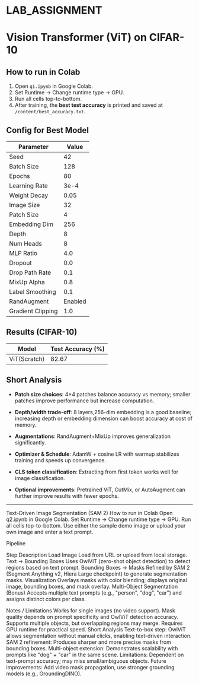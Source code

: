 # LAB_ASSIGNMENT
# Vision Transformer (ViT) on CIFAR-10

## How to run in Colab

1. Open `q1.ipynb` in Google Colab.
2. Set Runtime → Change runtime type → GPU.
3. Run all cells top-to-bottom.
4. After training, the **best test accuracy** is printed and saved at `/content/best_accuracy.txt`.

## Config for Best Model

| Parameter | Value |
|-----------|-------|
| Seed | 42 |
| Batch Size | 128 |
| Epochs | 80 |
| Learning Rate | 3e-4 |
| Weight Decay | 0.05 |
| Image Size | 32 |
| Patch Size | 4 |
| Embedding Dim | 256 |
| Depth | 8 |
| Num Heads | 8 |
| MLP Ratio | 4.0 |
| Dropout | 0.0 |
| Drop Path Rate | 0.1 |
| MixUp Alpha | 0.8 |
| Label Smoothing | 0.1 |
| RandAugment | Enabled |
| Gradient Clipping | 1.0 |

## Results (CIFAR-10)

| Model | Test Accuracy (%) |
|-------|-------------------|
| ViT(Scratch) | 82.67 |

## Short Analysis

- **Patch size choices**: 4×4 patches balance accuracy vs memory; smaller patches improve performance but increase computation.
  
- **Depth/width trade-off**: 8 layers,256-dim embedding is a good baseline; increasing depth or embedding dimension can boost accuracy at cost of memory.
  
- **Augmentations**: RandAugment+MixUp improves generalization significantly.
  
- **Optimizer & Schedule**: AdamW + cosine LR with warmup stabilizes training and speeds up convergence.
  
- **CLS token classification**: Extracting from first token works well for image classification.
    
- **Optional improvements**: Pretrained ViT, CutMix, or AutoAugment can further improve results with fewer epochs.

---

Text-Driven Image Segmentation (SAM 2)
How to run in Colab
Open q2.ipynb in Google Colab.
Set Runtime → Change runtime type → GPU.
Run all cells top-to-bottom.
Use either the sample demo image or upload your own image and enter a text prompt.

Pipeline

Step	Description
Load Image	Load from URL or upload from local storage.
Text → Bounding Boxes	Uses OwlViT (zero-shot object detection) to detect regions based on text prompt.
Bounding Boxes → Masks	Refined by SAM 2 (Segment Anything v2, Hiera Large checkpoint) to generate segmentation masks.
Visualization	Overlays masks with color blending; displays original image, bounding boxes, and mask overlay.
Multi-Object Segmentation (Bonus)	Accepts multiple text prompts (e.g., "person", "dog", "car") and assigns distinct colors per class.

Notes / Limitations
Works for single images (no video support).
Mask quality depends on prompt specificity and OwlViT detection accuracy.
Supports multiple objects, but overlapping regions may merge.
Requires GPU runtime for practical speed.
Short Analysis
Text-to-box step: OwlViT allows segmentation without manual clicks, enabling text-driven interaction.
SAM 2 refinement: Produces sharper and more precise masks from bounding boxes.
Multi-object extension: Demonstrates scalability with prompts like "dog" + "car" in the same scene.
Limitations: Dependent on text-prompt accuracy; may miss small/ambiguous objects.
Future improvements: Add video mask propagation, use stronger grounding models (e.g., GroundingDINO).
